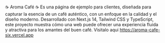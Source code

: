 
☕️ Aroma Café ☕️ Es una página de ejemplo para clientes, diseñada para capturar la esencia de un café auténtico, con un enfoque en la calidad y el diseño moderno. Desarrollado con Next.js 14, Tailwind CSS y TypeScript, este proyecto muestra cómo una web puede ofrecer una experiencia fluida y atractiva para los amantes del buen café.
Visitalo aqui 
<a href="aroma-cafe-six.vercel.app" style="color: #0073e6;">https://aroma-cafe-six.vercel.app</a>
